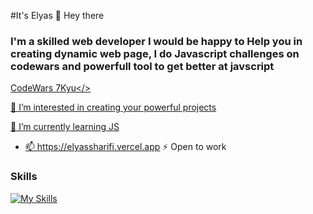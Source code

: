 #It's Elyas 👋 Hey there 
### I'm a skilled web developer I would be happy to Help you in creating dynamic web page, I do Javascript challenges on codewars and powerfull tool to get better at javscript
<a href="https://www.codewars.com/users/elyassharifi">CodeWars 7Kyu</>

👀 I’m interested in creating your powerful projects

🌱 I’m currently learning JS
- 📫 https://elyassharifi.vercel.app
⚡ Open to work

### Skills
[![My Skills](https://skillicons.dev/icons?i=html,css,js,git)](https://skillicons.dev)

<!---
elyassharifi/elyassharifi is a ✨ special ✨ repository because its `README.md` (this file) appears on your GitHub profile.
You can click the Preview link to take a look at your changes.
--->
